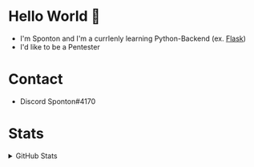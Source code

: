 # Hello World 👋

* I'm Sponton and I'm a currlenly learning Python-Backend (ex. [Flask](https://flask.palletsprojects.com/en/2.0.x/))  <br>
* I'd like to be a Pentester

 
# Contact
* Discord Sponton#4170
 
 
 # Stats
<details>
 <summary>GitHub Stats</summary>
 <br>
 <img align="left" alt="Sponton1x's GitHub Stats" src="https://github-readme-stats.vercel.app/api?username=Sponton1x&show_icons=true&hide_border=true&theme=radical" />

</details>

